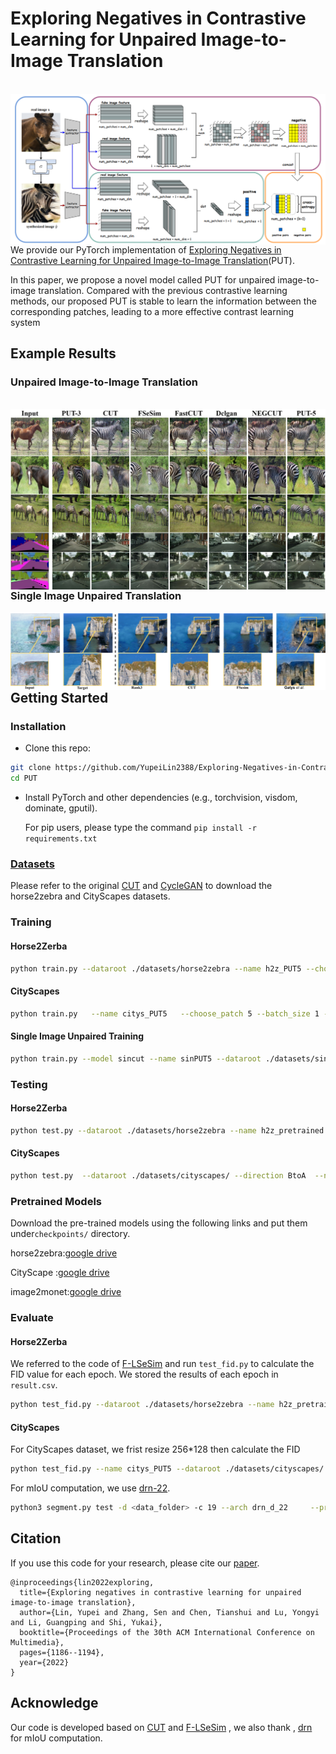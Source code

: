 # Exploring Negatives in Contrastive Learning for Unpaired Image-to-Image Translation



<br>

<img src='./imgs/framework.png' align="left">  

<br><br><br>

We provide our PyTorch implementation of [Exploring Negatives in Contrastive Learning for Unpaired Image-to-Image Translation](https://arxiv.org/abs/2204.11018)(PUT).

In this paper, we propose a novel model called PUT for unpaired image-to-image translation. Compared with the previous contrastive learning methods, our proposed PUT is stable to learn the information between the corresponding patches, leading to a more effective contrast learning system

## Example Results
### Unpaired Image-to-Image Translation
<br>
<img src='imgs/result.jpg' align="left"> 
<br>

### Single Image Unpaired Translation
<img src='./imgs/High-resolution-painting.png' align="left">  


## Getting Started

### Installation

- Clone this repo:

```bash
git clone https://github.com/YupeiLin2388/Exploring-Negatives-in-Contrastive-Learning-for-Unpaired-Image-to-Image-Translation PUT
cd PUT
```

- Install PyTorch and other dependencies (e.g., torchvision, visdom, dominate, gputil).

  For pip users, please type the command `pip install -r requirements.txt`

### [Datasets](https://github.com/taesungp/contrastive-unpaired-translation/blob/master/docs/datasets.md)

Please refer to the original [CUT](https://github.com/taesungp/contrastive-unpaired-translation) and [CycleGAN](https://github.com/junyanz/pytorch-CycleGAN-and-pix2pix) to download the horse2zebra and CityScapes datasets.

### Training

#### Horse2Zerba

```bash
python train.py --dataroot ./datasets/horse2zebra --name h2z_PUT5 --choose_patch 5 --batch_size 1 --gpu_id 0
```

#### CityScapes

```bash
python train.py   --name citys_PUT5   --choose_patch 5 --batch_size 1 --dataroot ./datasets/cityscapes/ --direction BtoA --gpu_id 0
```

####  Single Image Unpaired Training

```bash
python train.py --model sincut --name sinPUT5 --dataroot ./datasets/single_image_monet_etretat --choose_patch 5
```

### Testing

#### Horse2Zerba

```bash
python test.py --dataroot ./datasets/horse2zebra --name h2z_pretrained 
```

#### CityScapes

```bash
python test.py  --dataroot ./datasets/cityscapes/ --direction BtoA  --name CityScapes_pretrained 
```

### Pretrained Models

Download the pre-trained models using the following links and put them under`checkpoints/` directory.

horse2zebra:[google drive](https://drive.google.com/drive/folders/1WHlLcdwyoaYvXiHl-yOd6zZb-ja854_V?usp=sharing)

CityScape :[google drive](https://drive.google.com/drive/folders/1HYNhX4SbrqtC8Cv6kgl71hbIeKrz_ozO?usp=sharing)

image2monet:[google drive](https://drive.google.com/drive/folders/1xQ17DKW6faNXvksd87UGoLsYYeN3PAGV?usp=sharing)

### Evaluate

#### Horse2Zerba

We referred to the code of [F-LSeSim](https://github.com/lyndonzheng/F-LSeSim) and run `test_fid.py`  to calculate the FID value for each epoch. We stored the results of each epoch in `result.csv`.

```bash
python test_fid.py --dataroot ./datasets/horse2zebra --name h2z_pretrained --num_test 500   --gpu_id 0
```

#### CityScapes

For CityScapes dataset, we frist resize 256*128 then calculate the  FID

```bash
python test_fid.py --name citys_PUT5 --dataroot ./datasets/cityscapes/ --direction BtoA --num_test 500  --aspect_ratio 2.0 --gpu_id 0
```

For mIoU computation, we use [drn-22](https://github.com/fyu/drn).

```bash
python3 segment.py test -d <data_folder> -c 19 --arch drn_d_22     --pretrain ./checkpoint/drn_d_22_cityscapes.pth --phase test --batch-size 1
```

## Citation

If you use this code for your research, please cite our [paper](https://arxiv.org/abs/2204.11018).

```
@inproceedings{lin2022exploring,
  title={Exploring negatives in contrastive learning for unpaired image-to-image translation},
  author={Lin, Yupei and Zhang, Sen and Chen, Tianshui and Lu, Yongyi and Li, Guangping and Shi, Yukai},
  booktitle={Proceedings of the 30th ACM International Conference on Multimedia},
  pages={1186--1194},
  year={2022}
}
```

## Acknowledge

Our code is developed based on [CUT](https://github.com/taesungp/contrastive-unpaired-translation) and   [F-LSeSim](https://github.com/lyndonzheng/F-LSeSim) , we also thank , [drn](https://github.com/fyu/drn) for mIoU computation.
